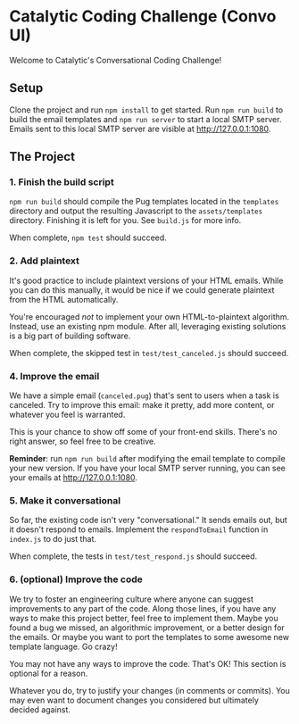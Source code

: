 # Catalytic Coding Challenge (Convo UI)

Welcome to Catalytic's Conversational Coding Challenge!

## Setup

Clone the project and run `npm install` to get started. Run `npm run build` to build the email templates
and `npm run server` to start a local SMTP server. Emails sent to this local SMTP server are visible at
http://127.0.0.1:1080.

## The Project

### 1. Finish the build script

`npm run build` should compile the Pug templates located in the `templates` directory and output the resulting
Javascript to the `assets/templates` directory. Finishing it is left for you. See `build.js` for more info.

When complete, `npm test` should succeed.

### 2. Add plaintext

It's good practice to include plaintext versions of your HTML emails. While you can do this manually,
it would be nice if we could generate plaintext from the HTML automatically.

You're encouraged *not* to implement your own HTML-to-plaintext algorithm. Instead, use an existing npm module.
After all, leveraging existing solutions is a big part of building software.

When complete, the skipped test in `test/test_canceled.js` should succeed.

### 4. Improve the email

We have a simple email (`canceled.pug`) that's sent to users when a task is canceled. Try to improve this
email: make it pretty, add more content, or whatever you feel is warranted.

This is your chance to show off some of your front-end skills. There's no right answer, so feel free to be
creative.

**Reminder**: run `npm run build` after modifying the email template to compile your new version.
If you have your local SMTP server running, you can see your emails at http://127.0.0.1:1080.

### 5. Make it conversational

So far, the existing code isn't very "conversational." It sends emails out, but it doesn't respond to emails.
Implement the `respondToEmail` function in `index.js` to do just that.

When complete, the tests in `test/test_respond.js` should succeed.

### 6. (optional) Improve the code

We try to foster an engineering culture where anyone can suggest improvements to any part of the code.
Along those lines, if you have any ways to make this project better, feel free to implement them.
Maybe you found a bug we missed, an algorithmic improvement, or a better design for the emails.
Or maybe you want to port the templates to some awesome new template language. Go crazy!

You may not have any ways to improve the code. That's OK! This section is optional for a reason.

Whatever you do, try to justify your changes (in comments or commits). You may even want to document
changes you considered but ultimately decided against.


